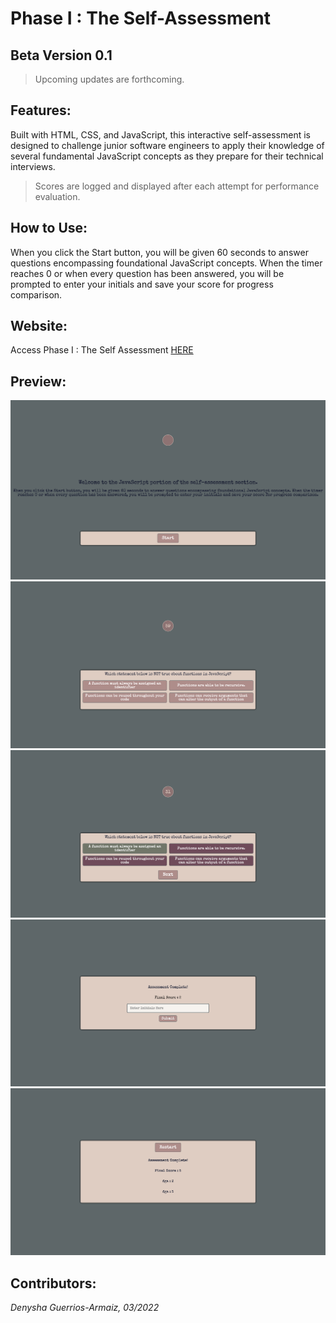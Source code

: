 # Phase I : The Self-Assessment

## Beta Version 0.1

> Upcoming updates are forthcoming.

## Features:

Built with HTML, CSS, and JavaScript, this interactive self-assessment is designed to challenge junior software engineers to apply their knowledge of several fundamental JavaScript concepts as they prepare for their technical interviews. 

> Scores are logged and displayed after each attempt for performance evaluation.

## How to Use:

When you click the Start button, you will be given 60 seconds to answer questions encompassing foundational JavaScript concepts. When the timer reaches 0 or when every question has been answered, you will be prompted to enter your initials and save your score for progress comparison.

## Website:
Access Phase I : The Self Assessment [HERE](https://denysha-abigail.github.io/coding-assessment/)

## Preview:
![screenshot](/assets/images/start-screen-img.png)
![screenshot](/assets/images/question-screen-img.png)
![screenshot](/assets/images/correct-answer-screen-img.png)
![screenshot](/assets/images/final-score-screen-img.png)
![screenshot](/assets/images/save-score-screen-img.png)

## Contributors:
*Denysha Guerrios-Armaiz, 03/2022*